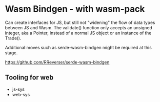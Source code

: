 # Wasm Bindgen - with wasm-pack

Can create interfaces for JS, but still not "widening" the flow of data types between JS and Wasm. The validate() function only accepts an unsigned integer, aka a Pointer, instead of a normal JS object or an instance of the Trade().

Additional moves such as serde-wasm-bindgen might be required at this stage.

https://github.com/RReverser/serde-wasm-bindgen

## Tooling for web
* js-sys
* web-sys
